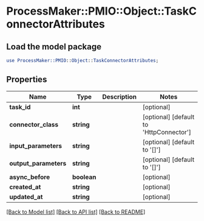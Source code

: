 # ProcessMaker::PMIO::Object::TaskConnectorAttributes

## Load the model package
```perl
use ProcessMaker::PMIO::Object::TaskConnectorAttributes;
```

## Properties
Name | Type | Description | Notes
------------ | ------------- | ------------- | -------------
**task_id** | **int** |  | [optional] 
**connector_class** | **string** |  | [optional] [default to &#39;HttpConnector&#39;]
**input_parameters** | **string** |  | [optional] [default to &#39;[]&#39;]
**output_parameters** | **string** |  | [optional] [default to &#39;[]&#39;]
**async_before** | **boolean** |  | [optional] 
**created_at** | **string** |  | [optional] 
**updated_at** | **string** |  | [optional] 

[[Back to Model list]](../README.md#documentation-for-models) [[Back to API list]](../README.md#documentation-for-api-endpoints) [[Back to README]](../README.md)


